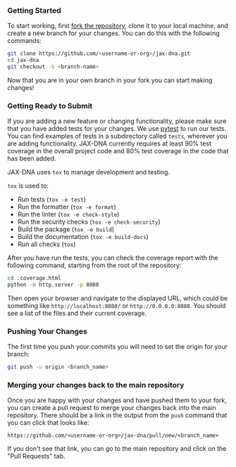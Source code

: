 ### Getting Started

To start working, first [fork the
repository](https://github.com/rkruegs123/jax-dna/fork), clone it to your local
machine, and create a new branch for your changes. You can do this with the
following commands:

```bash
git clone https://github.com/<username-or-org>/jax-dna.git
cd jax-dna
git checkout -b <branch-name>
```

Now that you are in your own branch in your fork you can start making changes!

### Getting Ready to Submit

If you are adding a new feature or changing functionality, please make sure that
you have added tests for your changes. We use
[pytest](https://docs.pytest.org/en/stable/) to run our tests. You can find
examples of tests in a subdirectory called `tests`, wherever you are adding
functionality. JAX-DNA currently requires at least 90% test coverage in the
overall project code and 80% test coverage in the code that has been added.

JAX-DNA uses `tox` to manage development and testing.

`tox` is used to:
- Run tests (`tox -e test`)
- Run the formatter (`tox -e format`)
- Run the linter (`tox -e check-style`)
- Run the security checks (`tox -e check-security`)
- Build the package (`tox -e build`)
- Build the documentation (`tox -e build-docs`)
- Run all checks (`tox`)

After you have run the tests, you can check the coverage report with the
following command, starting from the root of the repository:

```bash
cd .coverage.html
python -m http.server -p 8080
```

Then open your browser and navigate to the displayed URL, which could be
something like `http://localhost:8080/` or `http://0.0.0.0:8080`. You should
see a list of the files and their current coverage.

### Pushing Your Changes

The first time you push your commits you will need to set the
origin for your branch:

```bash
git push -u origin <branch_name>
```

### Merging your changes back to the main repository

Once you are happy with your changes and have pushed them to your fork, you can
create a pull request to merge your changes back into the main repository. There
should be a link in the output from the `push` command that you can click that
looks like:

```
https://github.com/<username-or-org>/jax-dna/pull/new/<branch_name>
```

If you don't see that link, you can go to the main repository and click on the
"Pull Requests" tab.


